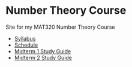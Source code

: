 Number Theory Course
====================

Site for my MAT320 Number Theory Course

- [Syllabus](syllabus.md)
- [Schedule](schedule.md)
- [Midterm 1 Study Guide](studyGuide1.md)
- [Midterm 2 Study Guide](studyGuide2.md)
